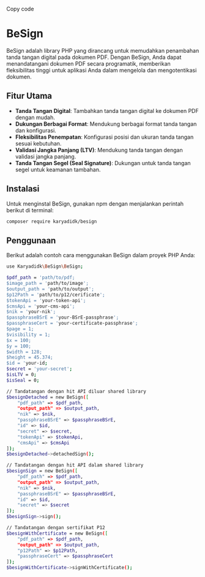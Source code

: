 
Copy code
# BeSign

BeSign adalah library PHP yang dirancang untuk memudahkan penambahan tanda tangan digital pada dokumen PDF. Dengan BeSign, Anda dapat menandatangani dokumen PDF secara programatik, memberikan fleksibilitas tinggi untuk aplikasi Anda dalam mengelola dan mengotentikasi dokumen.

## Fitur Utama

- **Tanda Tangan Digital**: Tambahkan tanda tangan digital ke dokumen PDF dengan mudah.
- **Dukungan Berbagai Format**: Mendukung berbagai format tanda tangan dan konfigurasi.
- **Fleksibilitas Penempatan**: Konfigurasi posisi dan ukuran tanda tangan sesuai kebutuhan.
- **Validasi Jangka Panjang (LTV)**: Mendukung tanda tangan dengan validasi jangka panjang.
- **Tanda Tangan Segel (Seal Signature)**: Dukungan untuk tanda tangan segel untuk keamanan tambahan.

## Instalasi

Untuk menginstal BeSign, gunakan npm dengan menjalankan perintah berikut di terminal:

```sh
composer require karyadidk/besign
```
## Penggunaan
Berikut adalah contoh cara menggunakan BeSign dalam proyek PHP Anda:


```sh
use Karyadidk\BeSign\BeSign;

$pdf_path = 'path/to/pdf;
$image_path = 'path/to/image';
$output_path = 'path/to/output';
$p12Path = 'path/to/p12/cerificate';
$tokenApi = 'your-token-api';
$cmsApi = 'your-cms-api';
$nik = 'your-nik';
$passphraseBSrE = 'your-BSrE-passphrase';
$passphraseCert = 'your-certificate-passphrase';
$page = 1;
$visibility = 1;
$x = 100;
$y = 100;
$width = 128;
$height = 45.374;
$id = 'your-id;
$secret = 'your-secret';
$isLTV = 0;
$isSeal = 0;

// Tandatangan dengan hit API diluar shared library
$besignDetached = new BeSign([
    "pdf_path" => $pdf_path,
    "output_path" => $output_path,
    "nik" => $nik,
    "passphraseBSrE" => $passphraseBSrE,
    "id" => $id,
    "secret" => $secret,
    "tokenApi" => $tokenApi,
    "cmsApi" => $cmsApi
]);
$besignDetached->detachedSign();

// Tandatangan dengan hit API dalam shared library
$besignSign = new BeSign([
    "pdf_path" => $pdf_path,
    "output_path" => $output_path,
    "nik" => $nik,
    "passphraseBSrE" => $passphraseBSrE,
    "id" => $id,
    "secret" => $secret
]);
$besignSign->sign();

// Tandatangan dengan sertifikat P12
$besignWithCertificate = new BeSign([
    "pdf_path" => $pdf_path,
    "output_path" => $output_path,
    "p12Path" => $p12Path,
    "passphraseCert" => $passphraseCert
]);
$besignWithCertificate->signWithCertificate();
```
